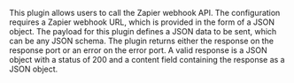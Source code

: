 This plugin allows users to call the Zapier webhook API. The configuration requires a Zapier webhook URL, which is provided in the form of a JSON object. The payload for this plugin defines a JSON data to be sent, which can be any JSON schema. The plugin returns either the response on the response port or an error on the error port. A valid response is a JSON object with a status of 200 and a content field containing the response as a JSON object.